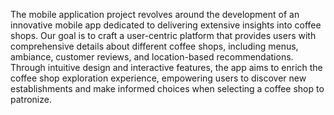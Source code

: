 
The mobile application project revolves around the development of an innovative mobile app dedicated to delivering extensive insights into coffee shops. Our goal is to craft a user-centric platform that provides users with comprehensive details about different coffee shops, including menus, ambiance, customer reviews, and location-based recommendations. Through intuitive design and interactive features, the app aims to enrich the coffee shop exploration experience, empowering users to discover new establishments and make informed choices when selecting a coffee shop to patronize.
